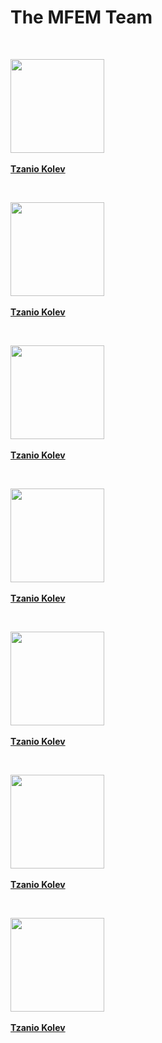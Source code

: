 # The MFEM Team

<br>

<div class="col-md-3 col-sm-4 col-xs-12">
    <p class="centered">
    <a href="http://people.llnl.gov/kolev1">
    <img class="teamphoto" src="../img/tzanio.jpg" width="150px">
    <br><br><strong>Tzanio Kolev</strong></a></p><br>
</div>

<div class="col-md-3 col-sm-4 col-xs-12">
    <p class="centered">
    <a href="http://people.llnl.gov/kolev1">
    <img class="teamphoto" src="../img/tzanio.jpg" width="150px">
    <br><br><strong>Tzanio Kolev</strong></a></p><br>
</div>

<div class="col-md-3 col-sm-4 col-xs-12">
    <p class="centered">
    <a href="http://people.llnl.gov/kolev1">
    <img class="teamphoto" src="../img/tzanio.jpg" width="150px">
    <br><br><strong>Tzanio Kolev</strong></a></p><br>
</div>

<div class="col-md-3 col-sm-4 col-xs-12">
    <p class="centered">
    <a href="http://people.llnl.gov/kolev1">
    <img class="teamphoto" src="../img/tzanio.jpg" width="150px">
    <br><br><strong>Tzanio Kolev</strong></a></p><br>
</div>

<div class="col-md-3 col-sm-4 col-xs-12">
    <p class="centered">
    <a href="http://people.llnl.gov/kolev1">
    <img class="teamphoto" src="../img/tzanio.jpg" width="150px">
    <br><br><strong>Tzanio Kolev</strong></a></p><br>
</div>

<div class="col-md-3 col-sm-4 col-xs-12">
    <p class="centered">
    <a href="http://people.llnl.gov/kolev1">
    <img class="teamphoto" src="../img/tzanio.jpg" width="150px">
    <br><br><strong>Tzanio Kolev</strong></a></p><br>
</div>

<div class="col-md-3 col-sm-4 col-xs-12">
    <p class="centered">
    <a href="http://people.llnl.gov/kolev1">
    <img class="teamphoto" src="../img/tzanio.jpg" width="150px">
    <br><br><strong>Tzanio Kolev</strong></a></p><br>
</div>



